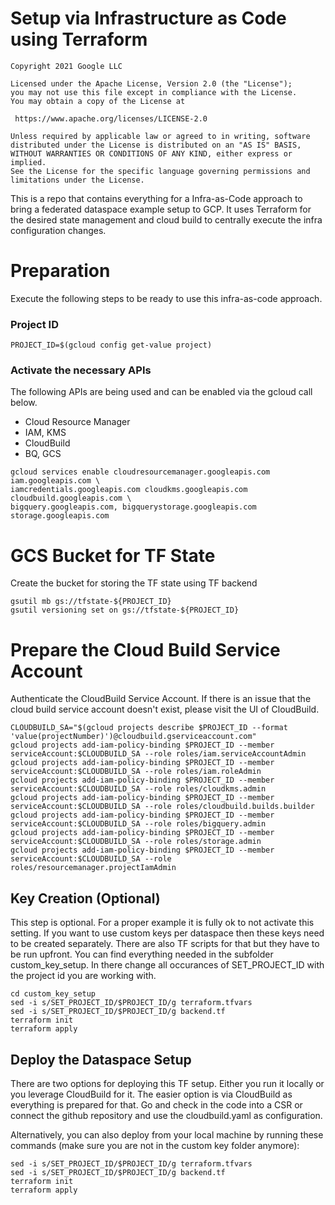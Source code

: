 # Setup via Infrastructure as Code using Terraform 

    Copyright 2021 Google LLC

    Licensed under the Apache License, Version 2.0 (the "License");
    you may not use this file except in compliance with the License.
    You may obtain a copy of the License at

     https://www.apache.org/licenses/LICENSE-2.0

    Unless required by applicable law or agreed to in writing, software
    distributed under the License is distributed on an "AS IS" BASIS,
    WITHOUT WARRANTIES OR CONDITIONS OF ANY KIND, either express or implied.
    See the License for the specific language governing permissions and
    limitations under the License.
    

This is a repo that contains everything for a Infra-as-Code approach to bring a federated dataspace example setup to GCP. It uses Terraform for the desired state management and cloud build to centrally execute the infra configuration changes. 

# Preparation
Execute the following steps to be ready to use this infra-as-code approach.

### Project ID
```
PROJECT_ID=$(gcloud config get-value project)
```

### Activate the necessary APIs
The following APIs are being used and can be enabled via the gcloud call below. 
- Cloud Resource Manager
- IAM, KMS 
- CloudBuild 
- BQ, GCS 

```
gcloud services enable cloudresourcemanager.googleapis.com iam.googleapis.com \
iamcredentials.googleapis.com cloudkms.googleapis.com cloudbuild.googleapis.com \
bigquery.googleapis.com, bigquerystorage.googleapis.com storage.googleapis.com
```

# GCS Bucket for TF State 
Create the bucket for storing the TF state using TF backend
```
gsutil mb gs://tfstate-${PROJECT_ID}
gsutil versioning set on gs://tfstate-${PROJECT_ID}
```

# Prepare the Cloud Build Service Account
Authenticate the CloudBuild Service Account. If there is an issue that the cloud build service account doesn't exist, please visit the UI of CloudBuild. 
```
CLOUDBUILD_SA="$(gcloud projects describe $PROJECT_ID --format 'value(projectNumber)')@cloudbuild.gserviceaccount.com"
gcloud projects add-iam-policy-binding $PROJECT_ID --member serviceAccount:$CLOUDBUILD_SA --role roles/iam.serviceAccountAdmin
gcloud projects add-iam-policy-binding $PROJECT_ID --member serviceAccount:$CLOUDBUILD_SA --role roles/iam.roleAdmin
gcloud projects add-iam-policy-binding $PROJECT_ID --member serviceAccount:$CLOUDBUILD_SA --role roles/cloudkms.admin
gcloud projects add-iam-policy-binding $PROJECT_ID --member serviceAccount:$CLOUDBUILD_SA --role roles/cloudbuild.builds.builder
gcloud projects add-iam-policy-binding $PROJECT_ID --member serviceAccount:$CLOUDBUILD_SA --role roles/bigquery.admin
gcloud projects add-iam-policy-binding $PROJECT_ID --member serviceAccount:$CLOUDBUILD_SA --role roles/storage.admin
gcloud projects add-iam-policy-binding $PROJECT_ID --member serviceAccount:$CLOUDBUILD_SA --role roles/resourcemanager.projectIamAdmin
```

## Key Creation (Optional)
This step is optional. For a proper example it is fully ok to not activate this setting. 
If you want to use custom keys per dataspace then these keys need to be created separately. There are also TF scripts for that but they have to be run upfront. 
You can find everything needed in the subfolder custom_key_setup. In there change all occurances of SET_PROJECT_ID with the project id you are working with.
```
cd custom_key_setup
sed -i s/SET_PROJECT_ID/$PROJECT_ID/g terraform.tfvars
sed -i s/SET_PROJECT_ID/$PROJECT_ID/g backend.tf
terraform init
terraform apply
```

## Deploy the Dataspace Setup 
There are two options for deploying this TF setup. Either you run it locally or you leverage CloudBuild for it.
The easier option is via CloudBuild as everything is prepared for that. Go and check in the code into a CSR or connect the github repository and use the cloudbuild.yaml as configuration. 

Alternatively, you can also deploy from your local machine by running these commands (make sure you are not in the custom key folder anymore): 
```
sed -i s/SET_PROJECT_ID/$PROJECT_ID/g terraform.tfvars
sed -i s/SET_PROJECT_ID/$PROJECT_ID/g backend.tf
terraform init
terraform apply
```

